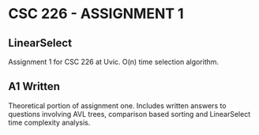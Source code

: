 # CSC 226 - ASSIGNMENT 1

## **LinearSelect**

Assignment 1 for CSC 226 at Uvic.
O(n) time selection algorithm.

## **A1 Written**

Theoretical portion of assignment one. 
Includes written answers to questions involving AVL 
trees, comparison based sorting and LinearSelect 
time complexity analysis. 